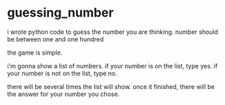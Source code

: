 # guessing_number
i wrote python code to guess the number you are thinking. number should be between one and one hundred

the game is simple.

i'm gonna show a list of numbers. if your number is on the list, type yes.
if your number is not on the list, type no.

there will be several times the list will show. once it finished, there will be the answer for your number you chose.
